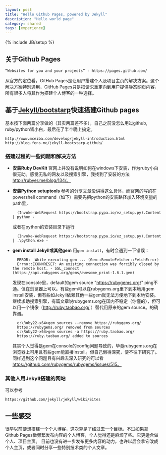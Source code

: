 ```yaml
---
layout: post
title: "Hello Github Pages, powered by Jekyll"
description: "Hello world page"
category: shared
tags: [experience]
---
```

{% include JB/setup %}

## 关于Github Pages

	“Websites for you and your projects” - https://pages.github.com/
	
从官方的定位看，GitHub Pages是让用户搭建个人及项目主页的解决方案。这个解决方案特别通用，GitHub Pages只是把请求重定向到用户提供静态网页内容，所有很多人将其作为搭建个人博客的一种选择。


## 基于[Jekyll/bootstarp](http://jekyllbootstrap.com/usage/jekyll-quick-start.html)快速搭建Github pages

基本按下面两篇分享做的（其实两篇差不多），自己之前没怎么用过github, ruby/python皆小白，最后花了半个晚上搞定。

	http://www.mceiba.com/develop/jekyll-introduction.html
	http://blog.fens.me/jekyll-bootstarp-github/

### 搭建过程的一些问题和解决方法

- **安装Ruby DevKit**
	官网上并没有说明如何在windows下安装，作为ruby小白很无助。感觉无私的网友以及搜索引擎，我找到了安装的方法 http://rubyer.me/blog/134/。

- **安装Python setuptools**
	参考的分享文章没讲得这么具体，而官网的写的在powershell command（如下）需要先把python的安装路径加入环境变量的path里，
	
		(Invoke-WebRequest https://bootstrap.pypa.io/ez_setup.py).Content | python -

	或者在python的安装目录下运行
	
		(Invoke-WebRequest https://bootstrap.pypa.io/ez_setup.py).Content | .\python.exe -

- **gem install Jekyll或其他gem**
	用`gem install`，有时会遇到一下错误：

		ERROR:  While executing gem ... (Gem::RemoteFetcher::FetchError)
		Errno::ECONNRESET: An existing connection was forcibly closed by the remote host. - SSL_connect (https://api.rubygems.org/gems/awesome_print-1.6.1.gem)

	发现在console里，default的gem source "https://rubygems.org/" ping不通。但在浏览器上可以。有些gem可以在rubygems.org里下到本地用gem install安装，但有些如Jekyll依赖其他一些gem就无法方便地下到本地安装。
	继续求助搜索引擎，有篇文章说rubygems.org在国内不稳定（你懂的），但可以用一个镜像（http://ruby.taobao.org/
）替代用原来的gem source。的确靠谱。

		c:\Ruby22-x64>gem sources --remove https://rubygems.org/
		https://rubygems.org/ removed from sources
		c:\Ruby22-x64>gem sources -a https://ruby.taobao.org/
		https://ruby.taobao.org/ added to sources

	其实个人觉得是gem在console的config问题导致的，毕竟rubygems.org在浏览器上可用且有些gem能直接install。但自己懒得深究，便不往下研究了。
	同样遇到这个问题且有兴趣去深入研究的可以看 https://github.com/rubygems/rubygems/issues/515。

	
### 其他人用Jekyll搭建的网站

可以参考
	
	https://github.com/jekyll/jekyll/wiki/Sites

	
	
## 一些感受
很早以前便想搭建一个个人博客，这次算是了结过去一个目标。不过如果拿Github Pages做频繁发布内容的个人博客，个人觉得还是麻烦了些。它更适合做个人、项目主页。
目前也没有进一步发布更多内容的动力，也许以后会拿它改成个人主页，或者同时分享一些特别技术类的个人文章。